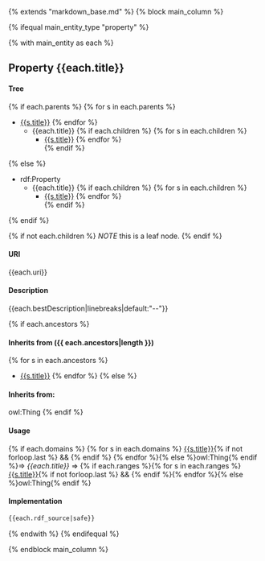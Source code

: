 {% extends "markdown_base.md" %}
{% block main_column %}


{% ifequal main_entity_type "property"  %}

{% with main_entity as each  %}

## Property {{each.title}}


#### Tree
{% if each.parents %}
{% for s in each.parents %}
* [{{s.title}}]({{s.slug}}.md)
{% endfor %}
    * {{each.title}}
{% if each.children  %}
{% for s in each.children %}
        * [{{s.title}}]({{s.slug}}.md)
{% endfor %}        
{% endif %}

{% else %}
* rdf:Property
    * {{each.title}}
{% if each.children  %}
{% for s in each.children %}
        * [{{s.title}}]({{s.slug}}.md)
{% endfor %}        
{% endif %}

{% endif %}

{% if not each.children  %}
*NOTE* this is a leaf node.
{% endif %}

#### URI
{{each.uri}}

#### Description
{{each.bestDescription|linebreaks|default:"--"}}

{% if each.ancestors %}
#### Inherits from ({{ each.ancestors|length }})
{% for s in each.ancestors %}
- [{{s.title}}]({{s.slug}}.md)
{% endfor %}
{% else %}
#### Inherits from:
owl:Thing
{% endif %}


#### Usage
{% if each.domains %}
{% for s in each.domains %}
[{{s.title}}]({{s.slug}}.md){% if not forloop.last %} &amp;&amp; {% endif %}
{% endfor %}{% else %}owl:Thing{% endif %}=&gt;&nbsp;_{{each.title}}_&nbsp;=&gt;&nbsp;{% if each.ranges %}{% for s in each.ranges %}[{{s.title}}]({{s.slug}}.md){% if not forloop.last %} &amp;&amp; {% endif %}{% endfor %}{% else %}owl:Thing{% endif %}

#### Implementation
```rdf
{{each.rdf_source|safe}}
```


{% endwith %}
{% endifequal %}




{% endblock main_column %}
